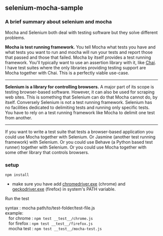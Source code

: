 ## selenium-mocha-sample

### A brief summary about selenium and mocha

Mocha and Selenium both deal with testing software but they solve different problems.

**Mocha is test running framework.** You tell Mocha what tests you have and what tests you want to run and mocha will run your tests and report those that passed and those that failed. Mocha by itself provides a test running framework. You'll typically want to use an assertion library with it, like [Chai](http://chaijs.com/api/assert/). I have test suites where the only libraries providing testing support are Mocha together with Chai. This is a perfectly viable use-case.

---

**Selenium is a library for controlling browsers.** A major part of its scope is testing browser-based software. However, it can also be used for scraping web sites. This is something that Selenium can do that Mocha cannot do, by itself. Conversely Selenium is not a test running framework. Selenium has no facilities dedicated to delimiting tests and running only specific tests. You have to rely on a test running framework like Mocha to delimit one test from another.

---

If you want to write a test suite that tests a browser-based application you could use Mocha together with Selenium. Or Jasmine (another test running framework) with Selenium. Or you could use Behave (a Python based test runner) together with Selenium. Or you could use Mocha together with some other library that controls browsers.

### setup

`npm install`

*   make sure you have add [chromedriver.exe](https://sites.google.com/a/chromium.org/chromedriver/downloads) (chrome) and [geckodriver.exe](https://github.com/mozilla/geckodriver/releases/download/v0.20.1/geckodriver-v0.20.1-win64.zip) (firefox) in system's PATH variable.

Run the test

syntax : mocha path/to/test-folder/test-file.js  
example:  
&nbsp;&nbsp;&nbsp;for chrome : `npm test __test__/chrome.js`  
&nbsp;&nbsp;&nbsp;for firefox : `npm test __test__/firefox.js`  
&nbsp;&nbsp;&nbsp;mocha test : `npm test __test__/mocha-test.js`
